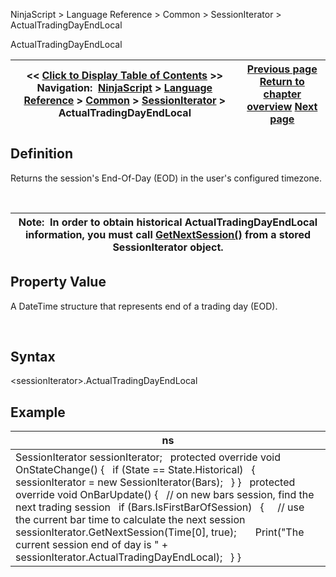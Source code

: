 ﻿


NinjaScript \> Language Reference \> Common \> SessionIterator \> ActualTradingDayEndLocal






















ActualTradingDayEndLocal







| \<\< [Click to Display Table of Contents](actualtradingdayendlocal.md) \>\> **Navigation:**     [NinjaScript](ninjascript-1.md) \> [Language Reference](language_reference_wip-1.md) \> [Common](common-1.md) \> [SessionIterator](sessioniterator-1.md) \> ActualTradingDayEndLocal | [Previous page](actualsessionend-1.md) [Return to chapter overview](sessioniterator-1.md) [Next page](actualtradingdayexchange-1.md) |
| --- | --- |











## Definition


Returns the session's End\-Of\-Day (EOD) in the user's configured timezone.


 




| Note:  In order to obtain historical ActualTradingDayEndLocal information, you must call [GetNextSession()](getnextsession-1.md) from a stored SessionIterator object. |
| --- |



## 


## 


## Property Value


A DateTime structure that represents end of a trading day (EOD).


 


## Syntax


\<sessionIterator\>.ActualTradingDayEndLocal


## 


## Example




| ns |
| --- |
| SessionIterator sessionIterator;   protected override void OnStateChange() {    if (State \=\= State.Historical)    {      sessionIterator \= new SessionIterator(Bars);    } }   protected override void OnBarUpdate() {    // on new bars session, find the next trading session    if (Bars.IsFirstBarOfSession)    {      // use the current bar time to calculate the next session      sessionIterator.GetNextSession(Time\[0], true);        Print("The current session end of day is " \+ sessionIterator.ActualTradingDayEndLocal);    } } |









